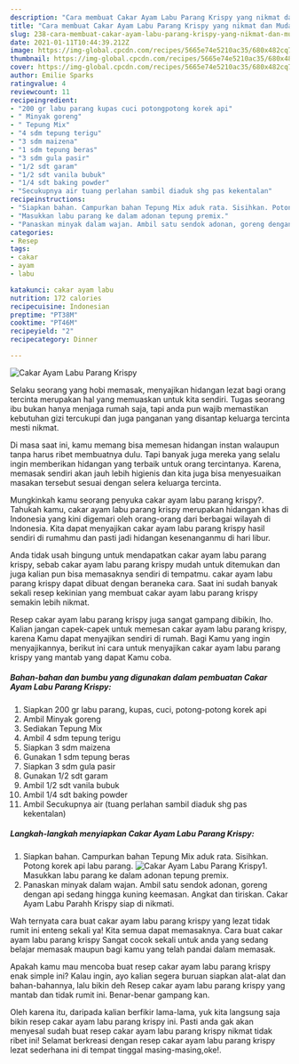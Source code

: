 ```yaml
---
description: "Cara membuat Cakar Ayam Labu Parang Krispy yang nikmat dan Mudah Dibuat"
title: "Cara membuat Cakar Ayam Labu Parang Krispy yang nikmat dan Mudah Dibuat"
slug: 238-cara-membuat-cakar-ayam-labu-parang-krispy-yang-nikmat-dan-mudah-dibuat
date: 2021-01-11T10:44:39.212Z
image: https://img-global.cpcdn.com/recipes/5665e74e5210ac35/680x482cq70/cakar-ayam-labu-parang-krispy-foto-resep-utama.jpg
thumbnail: https://img-global.cpcdn.com/recipes/5665e74e5210ac35/680x482cq70/cakar-ayam-labu-parang-krispy-foto-resep-utama.jpg
cover: https://img-global.cpcdn.com/recipes/5665e74e5210ac35/680x482cq70/cakar-ayam-labu-parang-krispy-foto-resep-utama.jpg
author: Emilie Sparks
ratingvalue: 4
reviewcount: 11
recipeingredient:
- "200 gr labu parang kupas cuci potongpotong korek api"
- " Minyak goreng"
- " Tepung Mix"
- "4 sdm tepung terigu"
- "3 sdm maizena"
- "1 sdm tepung beras"
- "3 sdm gula pasir"
- "1/2 sdt garam"
- "1/2 sdt vanila bubuk"
- "1/4 sdt baking powder"
- "Secukupnya air tuang perlahan sambil diaduk shg pas kekentalan"
recipeinstructions:
- "Siapkan bahan. Campurkan bahan Tepung Mix aduk rata. Sisihkan. Potong korek api labu parang."
- "Masukkan labu parang ke dalam adonan tepung premix."
- "Panaskan minyak dalam wajan. Ambil satu sendok adonan, goreng dengan api sedang hingga kuning keemasan. Angkat dan tiriskan. Cakar Ayam Labu Parahh Krispy siap di nikmati."
categories:
- Resep
tags:
- cakar
- ayam
- labu

katakunci: cakar ayam labu 
nutrition: 172 calories
recipecuisine: Indonesian
preptime: "PT38M"
cooktime: "PT46M"
recipeyield: "2"
recipecategory: Dinner

---
```



![Cakar Ayam Labu Parang Krispy](https://img-global.cpcdn.com/recipes/5665e74e5210ac35/680x482cq70/cakar-ayam-labu-parang-krispy-foto-resep-utama.jpg)

Selaku seorang yang hobi memasak, menyajikan hidangan lezat bagi orang tercinta merupakan hal yang memuaskan untuk kita sendiri. Tugas seorang ibu bukan hanya menjaga rumah saja, tapi anda pun wajib memastikan kebutuhan gizi tercukupi dan juga panganan yang disantap keluarga tercinta mesti nikmat.

Di masa  saat ini, kamu memang bisa memesan hidangan instan walaupun tanpa harus ribet membuatnya dulu. Tapi banyak juga mereka yang selalu ingin memberikan hidangan yang terbaik untuk orang tercintanya. Karena, memasak sendiri akan jauh lebih higienis dan kita juga bisa menyesuaikan masakan tersebut sesuai dengan selera keluarga tercinta. 



Mungkinkah kamu seorang penyuka cakar ayam labu parang krispy?. Tahukah kamu, cakar ayam labu parang krispy merupakan hidangan khas di Indonesia yang kini digemari oleh orang-orang dari berbagai wilayah di Indonesia. Kita dapat menyajikan cakar ayam labu parang krispy hasil sendiri di rumahmu dan pasti jadi hidangan kesenanganmu di hari libur.

Anda tidak usah bingung untuk mendapatkan cakar ayam labu parang krispy, sebab cakar ayam labu parang krispy mudah untuk ditemukan dan juga kalian pun bisa memasaknya sendiri di tempatmu. cakar ayam labu parang krispy dapat dibuat dengan beraneka cara. Saat ini sudah banyak sekali resep kekinian yang membuat cakar ayam labu parang krispy semakin lebih nikmat.

Resep cakar ayam labu parang krispy juga sangat gampang dibikin, lho. Kalian jangan capek-capek untuk memesan cakar ayam labu parang krispy, karena Kamu dapat menyajikan sendiri di rumah. Bagi Kamu yang ingin menyajikannya, berikut ini cara untuk menyajikan cakar ayam labu parang krispy yang mantab yang dapat Kamu coba.

<!--inarticleads1-->

##### Bahan-bahan dan bumbu yang digunakan dalam pembuatan Cakar Ayam Labu Parang Krispy:

1. Siapkan 200 gr labu parang, kupas, cuci, potong-potong korek api
1. Ambil  Minyak goreng
1. Sediakan  Tepung Mix
1. Ambil 4 sdm tepung terigu
1. Siapkan 3 sdm maizena
1. Gunakan 1 sdm tepung beras
1. Siapkan 3 sdm gula pasir
1. Gunakan 1/2 sdt garam
1. Ambil 1/2 sdt vanila bubuk
1. Ambil 1/4 sdt baking powder
1. Ambil Secukupnya air (tuang perlahan sambil diaduk shg pas kekentalan)




<!--inarticleads2-->

##### Langkah-langkah menyiapkan Cakar Ayam Labu Parang Krispy:

1. Siapkan bahan. Campurkan bahan Tepung Mix aduk rata. Sisihkan. Potong korek api labu parang.
<img src="https://img-global.cpcdn.com/steps/36132579ffde5e8f/160x128cq70/cakar-ayam-labu-parang-krispy-langkah-memasak-1-foto.jpg" alt="Cakar Ayam Labu Parang Krispy">1. Masukkan labu parang ke dalam adonan tepung premix.
1. Panaskan minyak dalam wajan. Ambil satu sendok adonan, goreng dengan api sedang hingga kuning keemasan. Angkat dan tiriskan. Cakar Ayam Labu Parahh Krispy siap di nikmati.




Wah ternyata cara buat cakar ayam labu parang krispy yang lezat tidak rumit ini enteng sekali ya! Kita semua dapat memasaknya. Cara buat cakar ayam labu parang krispy Sangat cocok sekali untuk anda yang sedang belajar memasak maupun bagi kamu yang telah pandai dalam memasak.

Apakah kamu mau mencoba buat resep cakar ayam labu parang krispy enak simple ini? Kalau ingin, ayo kalian segera buruan siapkan alat-alat dan bahan-bahannya, lalu bikin deh Resep cakar ayam labu parang krispy yang mantab dan tidak rumit ini. Benar-benar gampang kan. 

Oleh karena itu, daripada kalian berfikir lama-lama, yuk kita langsung saja bikin resep cakar ayam labu parang krispy ini. Pasti anda gak akan menyesal sudah buat resep cakar ayam labu parang krispy nikmat tidak ribet ini! Selamat berkreasi dengan resep cakar ayam labu parang krispy lezat sederhana ini di tempat tinggal masing-masing,oke!.

